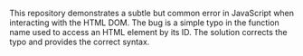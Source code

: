 This repository demonstrates a subtle but common error in JavaScript when interacting with the HTML DOM. The bug is a simple typo in the function name used to access an HTML element by its ID.  The solution corrects the typo and provides the correct syntax.